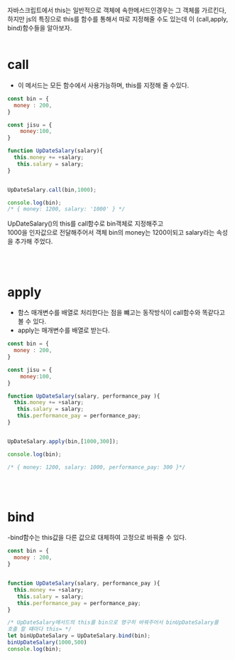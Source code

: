 <br>

자바스크립트에서 this는 일반적으로 객체에 속한메서드인경우는 그 객체를 가르킨다, <br>
하지만 js의 특징으로 this를 함수를 통해서 따로 지정해줄 수도 있는데 이 (call,apply, bind)함수들을 알아보자.
<br>
<br>

# call
- 이 메서드는 모든 함수에서 사용가능하며, this를 지정해 줄 수있다.
~~~js
const bin = {
  money : 200,
}

const jisu = {
    money:100,
}

function UpDateSalary(salary){
  this.money += +salary;
   this.salary = salary;
}


UpDateSalary.call(bin,1000);

console.log(bin); 
/* { money: 1200, salary: '1000' } */
~~~

UpDateSalary()의 this를 call함수로 bin객체로 지정해주고 <br>
1000을 인자값으로 전달해주어서 객체 bin의 money는 1200이되고
salary라는 속성을 추가해 주었다.

<br><br>


# apply
- 함스 매개변수를 배열로 처리한다는 점을 뺴고는 동작방식이 call함수와 똑같다고 볼 수 있다.
- apply는 매개변수를 배열로 받는다.
~~~js
const bin = {
  money : 200,
}

const jisu = {
    money:100,
}

function UpDateSalary(salary, performance_pay ){
  this.money += +salary;
   this.salary = salary;
   this.performance_pay = performance_pay;
}


UpDateSalary.apply(bin,[1000,300]);

console.log(bin); 

/* { money: 1200, salary: 1000, performance_pay: 300 }*/
~~~
<br><br>

# bind
-bind함수는 this값을 다른 값으로 대체하여 고정으로 바꿔줄 수 있다.
~~~js
const bin = {
  money : 200,
}


function UpDateSalary(salary, performance_pay ){
  this.money += +salary;
   this.salary = salary;
   this.performance_pay = performance_pay;
}

/* UpDateSalary메서드의 this를 bin으로 영구히 바꿔주어서 binUpDateSalary를
호출 할 떄마다 this= */
let binUpDateSalary = UpDateSalary.bind(bin);
binUpDateSalary(1000,500)
console.log(bin); 
~~~
